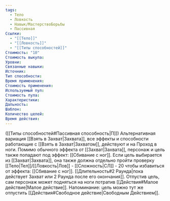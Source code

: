 ```yaml
---
tags:
  - Тело
  - Ловкость
  - Навык/МастерствоБорьбы
  - Пассивная
Ссылки:
  - "[[Тело]]"
  - "[[Ловкость]]"
  - "[[Типы способностей]]"
Стоимость: "10"
Стоимость выкупа:
Уровни:
Связанные навыки:
Источник:
Тип способности:
Время применения:
Стоимость применения:
Используемый пул:
Стоимость пула:
Характеристики:
Дальность:
Шаблон:
Количество целей:
Время действия:
---
```

([[Типы способностей#Пассивная способность|П]]) Альтернативная вариация [[Взять в Захват|Захвата]], все эффекты и способности работающие с [[Взять в Захват|Захватом]], действуют и на Проход в ноги. Помимо обычного эффекта от [[Захват|Захвата]], персонаж и цель также попадают под эффект: [[Сбивание с ног]]. Если цель выбирается из [[Захват|Захвата]], она также должна отдельно пройти проверку [[Тело|Тел]]/[[Ловкость|Лов]] - [[Сложность|СЛ]] - 20 чтобы избавиться от эффекта: [[Сбивание с ног]]. [[Длительность#2 Раунда|пока действует Захват или 2 Раунда после его окончания]]. Отпустив цель, сам персонаж может подняться на ноги потратив [[Действия#Малое действие|Малое действие]]. 
Напоминание: цель можно тут же отпустить [[Действия#Свободное действие|Свободным Действием]].

